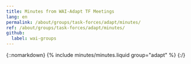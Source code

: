 ```yaml
---
title: Minutes from WAI-Adapt TF Meetings
lang: en
permalink: /about/groups/task-forces/adapt/minutes/
ref: /about/groups/task-forces/adapt/minutes/
github:
  label: wai-groups
---
```


{::nomarkdown}
{% include minutes/minutes.liquid group="adapt" %}
{:/}